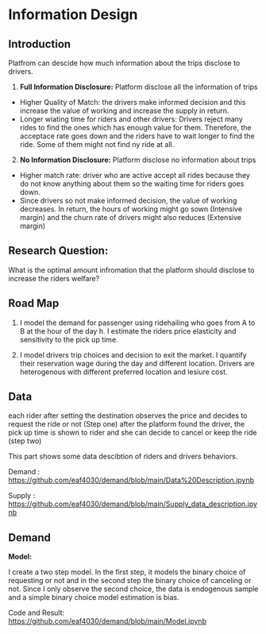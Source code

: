 # Information Design



## Introduction

Platfrom can descide how much information about the trips disclose to drivers.
1. **Full Information Disclosure:** Platform disclose all the information of trips
 * Higher Quality of Match: the drivers make informed decision and this increase the value of working and increase the supply in return.
 * Longer wiating time for riders and other drivers: Drivers reject many rides to find the ones which has enough value for them. Therefore, the acceptace rate goes down and the riders have to wait longer to find the ride. Some of them might not find ny ride at all.


2. **No Information Disclosure:** Platform disclose no information about trips
  * Higher match rate: driver who are active accept all rides because they do not know anything about them so the waiting time for riders goes down.
  * Since drivers so not make informed decision, the value of working decreases. In return, the hours of working might go sown (Intensive margin) and the churn rate of drivers might also reduces (Extensive margin)


## Research Question:

What is the optimal amount infromation that the platform should disclose to increase the riders welfare?


## Road Map

1. I model the demand for passenger using ridehailing who goes from A to B at the hour of the day h. I estimate the riders price elasticity and sensitivity to the pick up time.

2. I model drivers trip choices and decision to exit the market. I quantify their reservation wage during the day and different location. Drivers are heterogenous with different preferred location and lesiure cost.

## Data
each rider after setting the destination observes the price and decides to request the ride or not (Step one)
after the platform found the driver, the pick up time is shown to rider and she can decide to cancel or keep the ride (step two)

This part shows some data descibtion of riders and drivers behaviors.

Demand : https://github.com/eaf4030/demand/blob/main/Data%20Description.ipynb

Supply : https://github.com/eaf4030/demand/blob/main/Supply_data_description.ipynb

## Demand


**Model:**

I create a two step model. In the first step, it models the binary choice of requesting or not and in the second step the binary choice of canceling or not.
Since I only observe the second choice, the data is endogenous sample and a simple binary choice model estimation is bias.

Code and Result:
https://github.com/eaf4030/demand/blob/main/Model.ipynb

